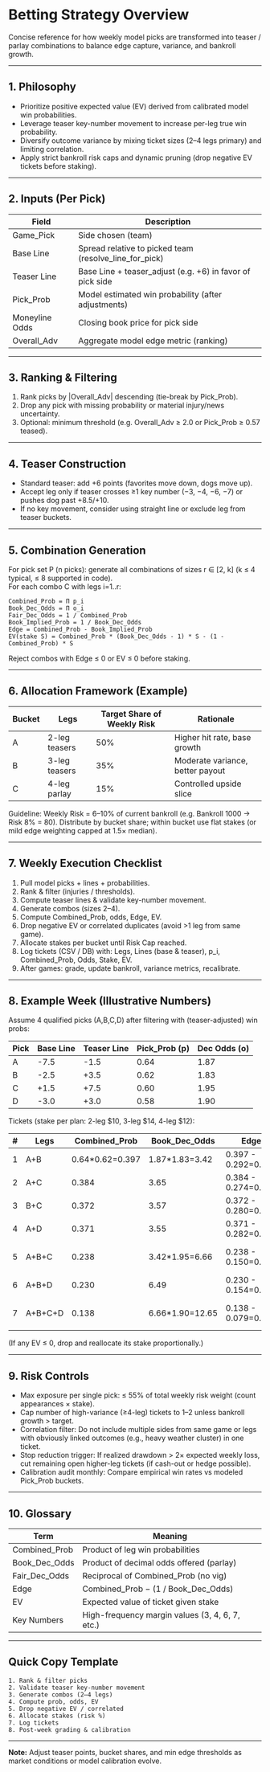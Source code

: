 # Betting Strategy Overview

Concise reference for how weekly model picks are transformed into teaser / parlay combinations to balance edge capture, variance, and bankroll growth.

---
## 1. Philosophy
- Prioritize positive expected value (EV) derived from calibrated model win probabilities.
- Leverage teaser key-number movement to increase per-leg true win probability.
- Diversify outcome variance by mixing ticket sizes (2–4 legs primary) and limiting correlation.
- Apply strict bankroll risk caps and dynamic pruning (drop negative EV tickets before staking).

---
## 2. Inputs (Per Pick)
| Field | Description |
|-------|-------------|
| Game_Pick | Side chosen (team) |
| Base Line | Spread relative to picked team (resolve_line_for_pick) |
| Teaser Line | Base Line + teaser_adjust (e.g. +6) in favor of pick side |
| Pick_Prob | Model estimated win probability (after adjustments) |
| Moneyline Odds | Closing book price for pick side |
| Overall_Adv | Aggregate model edge metric (ranking) |

---
## 3. Ranking & Filtering
1. Rank picks by |Overall_Adv| descending (tie-break by Pick_Prob).  
2. Drop any pick with missing probability or material injury/news uncertainty.  
3. Optional: minimum threshold (e.g. Overall_Adv ≥ 2.0 or Pick_Prob ≥ 0.57 teased).

---
## 4. Teaser Construction
- Standard teaser: add +6 points (favorites move down, dogs move up).  
- Accept leg only if teaser crosses ≥1 key number (−3, −4, −6, −7) or pushes dog past +8.5/+10.  
- If no key movement, consider using straight line or exclude leg from teaser buckets.

---
## 5. Combination Generation
For pick set P (n picks): generate all combinations of sizes r ∈ [2, k] (k ≤ 4 typical, ≤ 8 supported in code).  
For each combo C with legs i=1..r:
```
Combined_Prob = Π p_i
Book_Dec_Odds = Π o_i
Fair_Dec_Odds = 1 / Combined_Prob
Book_Implied_Prob = 1 / Book_Dec_Odds
Edge = Combined_Prob - Book_Implied_Prob
EV(stake S) = Combined_Prob * (Book_Dec_Odds - 1) * S - (1 - Combined_Prob) * S
```
Reject combos with Edge ≤ 0 or EV ≤ 0 before staking.

---
## 6. Allocation Framework (Example)
| Bucket | Legs | Target Share of Weekly Risk | Rationale |
|--------|------|-----------------------------|-----------|
| A | 2-leg teasers | 50% | Higher hit rate, base growth |
| B | 3-leg teasers | 35% | Moderate variance, better payout |
| C | 4-leg parlay  | 15% | Controlled upside slice |

Guideline: Weekly Risk = 6–10% of current bankroll (e.g. Bankroll 1000 → Risk 8% = 80). Distribute by bucket share; within bucket use flat stakes (or mild edge weighting capped at 1.5× median).

---
## 7. Weekly Execution Checklist
1. Pull model picks + lines + probabilities.  
2. Rank & filter (injuries / thresholds).  
3. Compute teaser lines & validate key-number movement.  
4. Generate combos (sizes 2–4).  
5. Compute Combined_Prob, odds, Edge, EV.  
6. Drop negative EV or correlated duplicates (avoid >1 leg from same game).  
7. Allocate stakes per bucket until Risk Cap reached.  
8. Log tickets (CSV / DB) with: Legs, Lines (base & teaser), p_i, Combined_Prob, Odds, Stake, EV.  
9. After games: grade, update bankroll, variance metrics, recalibrate.

---
## 8. Example Week (Illustrative Numbers)
Assume 4 qualified picks (A,B,C,D) after filtering with (teaser-adjusted) win probs:

| Pick | Base Line | Teaser Line | Pick_Prob (p) | Dec Odds (o) |
|------|-----------|-------------|---------------|--------------|
| A | -7.5 | -1.5 | 0.64 | 1.87 |
| B | -2.5 | +3.5 | 0.62 | 1.83 |
| C | +1.5 | +7.5 | 0.60 | 1.95 |
| D | -3.0 | +3.0 | 0.58 | 1.90 |

Tickets (stake per plan: 2-leg $10, 3-leg $14, 4-leg $12):

| # | Legs | Combined_Prob | Book_Dec_Odds | Edge | EV ($) | Action |
|---|------|---------------|---------------|------|--------|--------|
| 1 | A+B | 0.64*0.62=0.397 | 1.87*1.83=3.42 | 0.397 - 0.292=0.105 | 0.397*(2.42*10) - 0.603*10 = $2.02 | Keep |
| 2 | A+C | 0.384 | 3.65 | 0.384 - 0.274=0.110 | $2.34 | Keep |
| 3 | B+C | 0.372 | 3.57 | 0.372 - 0.280=0.092 | $1.67 | Keep |
| 4 | A+D | 0.371 | 3.55 | 0.371 - 0.282=0.089 | $1.55 | Keep |
| 5 | A+B+C | 0.238 | 3.42*1.95=6.66 | 0.238 - 0.150=0.088 | EV≈ 0.238*(5.66*14)-0.762*14 = $1.02 | Borderline |
| 6 | A+B+D | 0.230 | 6.49 | 0.230 - 0.154=0.076 | $0.67 | Optional |
| 7 | A+B+C+D | 0.138 | 6.66*1.90=12.65 | 0.138 - 0.079=0.059 | EV≈ 0.138*(11.65*12)-0.862*12 = $0.27 | Small stake |

(If any EV ≤ 0, drop and reallocate its stake proportionally.)

---
## 9. Risk Controls
- Max exposure per single pick: ≤ 55% of total weekly risk weight (count appearances × stake).  
- Cap number of high-variance (≥4-leg) tickets to 1–2 unless bankroll growth > target.  
- Correlation filter: Do not include multiple sides from same game or legs with obviously linked outcomes (e.g., heavy weather cluster) in one ticket.  
- Stop reduction trigger: If realized drawdown > 2× expected weekly loss, cut remaining open higher-leg tickets (if cash-out or hedge possible).  
- Calibration audit monthly: Compare empirical win rates vs modeled Pick_Prob buckets.

---
## 10. Glossary
| Term | Meaning |
|------|---------|
| Combined_Prob | Product of leg win probabilities |
| Book_Dec_Odds | Product of decimal odds offered (parlay) |
| Fair_Dec_Odds | Reciprocal of Combined_Prob (no vig) |
| Edge | Combined_Prob − (1 / Book_Dec_Odds) |
| EV | Expected value of ticket given stake |
| Key Numbers | High-frequency margin values (3, 4, 6, 7, etc.) |

---
## Quick Copy Template
```
1. Rank & filter picks
2. Validate teaser key-number movement
3. Generate combos (2–4 legs)
4. Compute prob, odds, EV
5. Drop negative EV / correlated
6. Allocate stakes (risk %)
7. Log tickets
8. Post-week grading & calibration
```

---
**Note:** Adjust teaser points, bucket shares, and min edge thresholds as market conditions or model calibration evolve.


